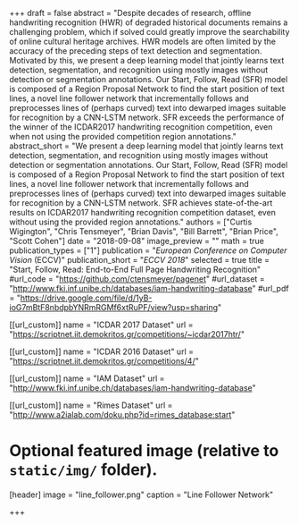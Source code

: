 +++
draft = false
abstract = "Despite decades of research, offline handwriting recognition (HWR) of degraded historical documents remains a challenging problem, which if solved could greatly improve the searchability of online cultural heritage archives.  HWR models are often limited by the accuracy of the preceding steps of text detection and segmentation.  Motivated by this, we present a deep learning model that jointly learns text detection, segmentation, and recognition using mostly images without detection or segmentation annotations.  Our Start, Follow, Read (SFR) model is composed of a Region Proposal Network to find the start position of text lines, a novel line follower network that incrementally follows and preprocesses lines of (perhaps curved) text into dewarped images suitable for recognition by a CNN-LSTM network.  SFR exceeds the performance of the winner of the ICDAR2017 handwriting recognition competition, even when not using the provided competition region annotations."
abstract_short = "We present a deep learning model that jointly learns text detection, segmentation, and recognition using mostly images without detection or segmentation annotations.  Our Start, Follow, Read (SFR) model is composed of a Region Proposal Network to find the start position of text lines, a novel line follower network that incrementally follows and preprocesses lines of (perhaps curved) text into dewarped images suitable for recognition by a CNN-LSTM network.  SFR achieves state-of-the-art results on ICDAR2017 handwriting recognition competition dataset, even without using the provided region annotations."
authors = ["Curtis Wigington", "Chris Tensmeyer", "Brian Davis", "Bill Barrett", "Brian Price", "Scott Cohen"]
date = "2018-09-08"
image_preview = ""
math = true
publication_types = ["1"]
publication = "*European Conference on Computer Vision* (ECCV)"
publication_short = "*ECCV 2018*"
selected = true
title = "Start, Follow, Read: End-to-End Full Page Handwriting Recognition"
#url_code = "https://github.com/ctensmeyer/pagenet"
#url_dataset = "http://www.fki.inf.unibe.ch/databases/iam-handwriting-database"
#url_pdf = "https://drive.google.com/file/d/1yB-ioG7mBtF8nbdpbYNRmRGMf6xtRuPF/view?usp=sharing"

[[url_custom]]
name = "ICDAR 2017 Dataset"
url = "https://scriptnet.iit.demokritos.gr/competitions/~icdar2017htr/"

[[url_custom]]
name = "ICDAR 2016 Dataset"
url = "https://scriptnet.iit.demokritos.gr/competitions/4/"

[[url_custom]]
name = "IAM Dataset"
url = "http://www.fki.inf.unibe.ch/databases/iam-handwriting-database"

[[url_custom]]
name = "Rimes Dataset"
url = "http://www.a2ialab.com/doku.php?id=rimes_database:start"


# Optional featured image (relative to `static/img/` folder).
[header]
image = "line_follower.png"
caption = "Line Follower Network"

+++



